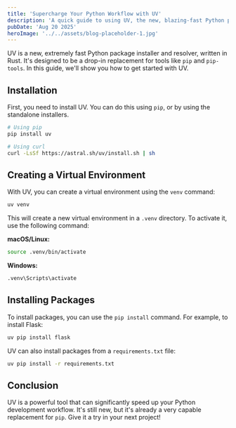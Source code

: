 ```yaml
---
title: 'Supercharge Your Python Workflow with UV'
description: 'A quick guide to using UV, the new, blazing-fast Python package installer and resolver.'
pubDate: 'Aug 20 2025'
heroImage: '../../assets/blog-placeholder-1.jpg'
---
```


UV is a new, extremely fast Python package installer and resolver, written in Rust. It's designed to be a drop-in replacement for tools like `pip` and `pip-tools`. In this guide, we'll show you how to get started with UV.

## Installation

First, you need to install UV. You can do this using `pip`, or by using the standalone installers.

```bash
# Using pip
pip install uv

# Using curl
curl -LsSf https://astral.sh/uv/install.sh | sh
```

## Creating a Virtual Environment

With UV, you can create a virtual environment using the `venv` command:

```bash
uv venv
```

This will create a new virtual environment in a `.venv` directory. To activate it, use the following command:

**macOS/Linux:**
```bash
source .venv/bin/activate
```

**Windows:**
```bash
.venv\Scripts\activate
```

## Installing Packages

To install packages, you can use the `pip install` command. For example, to install Flask:

```bash
uv pip install flask
```

UV can also install packages from a `requirements.txt` file:

```bash
uv pip install -r requirements.txt
```

## Conclusion

UV is a powerful tool that can significantly speed up your Python development workflow. It's still new, but it's already a very capable replacement for `pip`. Give it a try in your next project!
